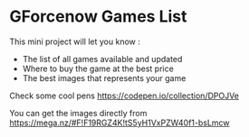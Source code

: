 # GForcenow Games List

This mini project will let you know :

* The list of all games available and updated
* Where to buy the game at the best price
* The best images that represents your game

Check some cool pens https://codepen.io/collection/DPOJVe

You can get the images directly from https://mega.nz/#F!F19RGZ4K!tS5yH1VxPZW40f1-bsLmcw
